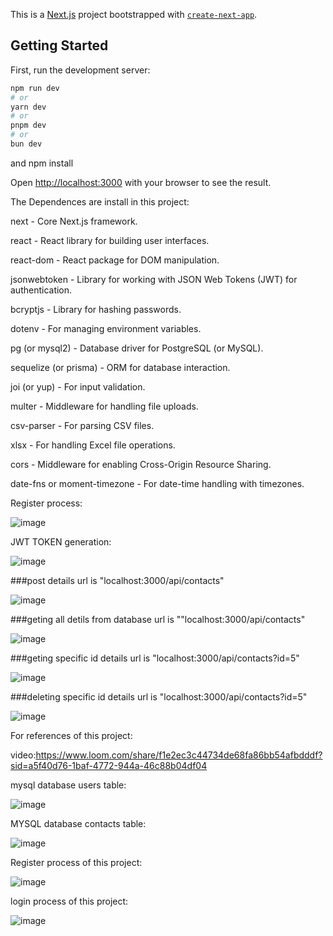 This is a [Next.js](https://nextjs.org/) project bootstrapped with [`create-next-app`](https://github.com/vercel/next.js/tree/canary/packages/create-next-app).

## Getting Started

First, run the development server:

```bash
npm run dev
# or
yarn dev
# or
pnpm dev
# or
bun dev
```
and 
npm install

Open [http://localhost:3000](http://localhost:3000) with your browser to see the result.






The Dependences are install in this project:

next - Core Next.js framework.

react - React library for building user interfaces.

react-dom - React package for DOM manipulation.

jsonwebtoken - Library for working with JSON Web Tokens (JWT) for authentication.

bcryptjs - Library for hashing passwords.

dotenv - For managing environment variables.

pg (or mysql2) - Database driver for PostgreSQL (or MySQL).

sequelize (or prisma) - ORM for database interaction.

joi (or yup) - For input validation.

multer - Middleware for handling file uploads.

csv-parser - For parsing CSV files.

xlsx - For handling Excel file operations.

cors - Middleware for enabling Cross-Origin Resource Sharing.

date-fns or moment-timezone - For date-time handling with timezones.


Register process:

![image](https://github.com/user-attachments/assets/30b90e9b-77df-4569-afc2-e902282f4f0f)




JWT TOKEN generation:

![image](https://github.com/user-attachments/assets/a03d8b97-ae4f-4668-ba0a-d0e496cac070)





###post details url is "localhost:3000/api/contacts"

![image](https://github.com/user-attachments/assets/3ccc9589-c735-4dd7-8b28-000173a0e624)


###geting all detils from database url is ""localhost:3000/api/contacts"

![image](https://github.com/user-attachments/assets/b2aff169-c22e-4165-b2d9-aa16db7bea9b)


###geting specific id details url is "localhost:3000/api/contacts?id=5"

![image](https://github.com/user-attachments/assets/75721096-74ea-4cbb-8db0-5a8102bee4de)


###deleting specific id details url is "localhost:3000/api/contacts?id=5"

![image](https://github.com/user-attachments/assets/56cfaaea-3215-4542-80d4-299e7576523b)

For references of this project:

video:https://www.loom.com/share/f1e2ec3c44734de68fa86bb54afbdddf?sid=a5f40d76-1baf-4772-944a-46c88b04df04

mysql database users table:

![image](https://github.com/user-attachments/assets/e378ef12-84aa-43a4-a22e-a72cbec8f3ff)




MYSQL database contacts table:

![image](https://github.com/user-attachments/assets/a52827db-3a37-4d05-816a-9dc7dd5fcbba)




Register process of this project:

![image](https://github.com/user-attachments/assets/11e74a69-ce4f-4413-ae03-e9b615dbcc83)



login process of this project:

![image](https://github.com/user-attachments/assets/d5133e43-2df7-4ab7-a859-fcc36f3aa6e5)

